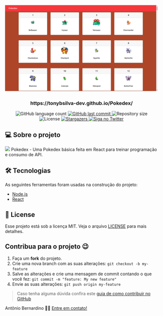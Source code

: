 <h1 align="center">
    <img alt="Pokedex" title="#NextLevelWeek" src="./img/main.png" />
</h1>

<h3 align="center"> https://tonybsilva-dev.github.io/Pokedex/ </h3>

<p align="center">
  <img alt="GitHub language count" src="https://img.shields.io/github/languages/count/tonybsilva-dev/Pokedex?color=%2304D361">
  <a href="https://github.com/Tonybsilva-dev/Pcoleta/commits/master">
  <img alt="GitHub last commit" src="https://img.shields.io/github/last-commit/tonybsilva-dev/Pokedex">
  </a>
  <img alt="Repository size" src="https://img.shields.io/github/repo-size/tonybsilva-dev/Pokedex">
  <img alt="License" src="https://img.shields.io/badge/license-MIT-brightgreen">
  <a href="https://github.com/tonybsilva-dev/Pokedex/stargazers">
    <img alt="Stargazers" src="https://img.shields.io/github/stars/tonybsilva-dev/Pokedex?style=social">
  </a>
  	
  <a href="https://twitter.com/tonybsilvaaa">
    <img alt="Siga no Twitter" src="https://img.shields.io/twitter/url?url=https%3A%2F%2Fgithub.com%2Ftgmarinho%2Fnlw1">
  </a>

</p>


## 💻 Sobre o projeto

<img src="https://img.icons8.com/color/28/000000/pokedex.png"/> Pokedex - Uma Pokedex básica feita em React para treinar programação e consumo de API.

## 🛠 Tecnologias

As seguintes ferramentas foram usadas na construção do projeto:
- [Node.js][nodejs]
- [React][reactjs]


## :memo: License

Esse projeto está sob a licença MIT. Veja o arquivo [LICENSE](LICENSE.md) para mais detalhes.
## Contribua para o projeto 😉

1. Faça um **fork** do projeto.
2. Crie uma nova branch com as suas alterações: `git checkout -b my-feature`
3. Salve as alterações e crie uma mensagem de commit contando o que você fez: `git commit -m "feature: My new feature"`
4. Envie as suas alterações: `git push origin my-feature`
> Caso tenha alguma dúvida confira este [guia de como contribuir no GitHub](https://github.com/firstcontributions/first-contributions)


Antônio Bernardino 👋🏽 [Entre em contato!](https://www.linkedin.com/in/tony-silva/)

[nodejs]: https://nodejs.org/
[reactjs]: https://reactjs.org
[rn]: https://facebook.github.io/react-native/
[yarn]: https://yarnpkg.com/
[vscode]: https://code.visualstudio.com/
[vceditconfig]: https://marketplace.visualstudio.com/items?itemName=EditorConfig.EditorConfig
[license]: https://opensource.org/licenses/MIT
[vceslint]: https://marketplace.visualstudio.com/items?itemName=dbaeumer.vscode-eslint
[prettier]: https://marketplace.visualstudio.com/items?itemName=esbenp.prettier-vscode

